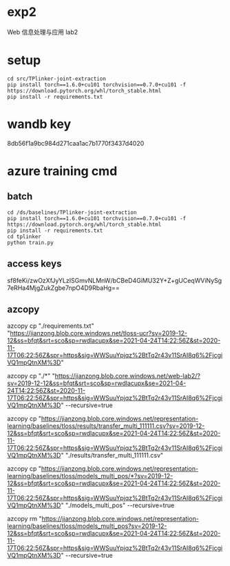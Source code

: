 # exp2

Web 信息处理与应用 lab2

# setup
``` batch
cd src/TPlinker-joint-extraction
pip install torch==1.6.0+cu101 torchvision==0.7.0+cu101 -f https://download.pytorch.org/whl/torch_stable.html
pip install -r requirements.txt
```

# wandb key
8db56f1a9bc984d271caa1ac7b1770f3437d4020

# azure training cmd
## batch
``` batch
cd /ds/baselines/TPlinker-joint-extraction
pip install torch==1.6.0+cu101 torchvision==0.7.0+cu101 -f https://download.pytorch.org/whl/torch_stable.html
pip install -r requirements.txt
cd tplinker
python train.py
```

## access keys
sf8feKi/zwOzXfJyYLzISGmvNLMnW/bCBeD4GiMU32Y+Z+gUCeqWViNySg7eRHa4MjgZukZgbe7npO4D9RbaHg==

## azcopy
azcopy cp "./requirements.txt" "https://jianzong.blob.core.windows.net/tloss-ucr?sv=2019-12-12&ss=bfqt&srt=sco&sp=rwdlacupx&se=2021-04-24T14:22:56Z&st=2020-11-17T06:22:56Z&spr=https&sig=WWSuuYpjqz%2BtTq2r43v11SrAI8q6%2FjcgiVQ1mpQtnXM%3D"

azcopy cp "./*" "https://jianzong.blob.core.windows.net/web-lab2/?sv=2019-12-12&ss=bfqt&srt=sco&sp=rwdlacupx&se=2021-04-24T14:22:56Z&st=2020-11-17T06:22:56Z&spr=https&sig=WWSuuYpjqz%2BtTq2r43v11SrAI8q6%2FjcgiVQ1mpQtnXM%3D" --recursive=true

azcopy cp "https://jianzong.blob.core.windows.net/representation-learning/baselines/tloss/results/transfer_multi_111111.csv?sv=2019-12-12&ss=bfqt&srt=sco&sp=rwdlacupx&se=2021-04-24T14:22:56Z&st=2020-11-17T06:22:56Z&spr=https&sig=WWSuuYpjqz%2BtTq2r43v11SrAI8q6%2FjcgiVQ1mpQtnXM%3D" "./results/transfer_multi_111111.csv"

azcopy cp "https://jianzong.blob.core.windows.net/representation-learning/baselines/tloss/models_multi_pos/*?sv=2019-12-12&ss=bfqt&srt=sco&sp=rwdlacupx&se=2021-04-24T14:22:56Z&st=2020-11-17T06:22:56Z&spr=https&sig=WWSuuYpjqz%2BtTq2r43v11SrAI8q6%2FjcgiVQ1mpQtnXM%3D" "./models_multi_pos" --recursive=true

azcopy rm "https://jianzong.blob.core.windows.net/representation-learning/baselines/tloss/models_multi_pos?sv=2019-12-12&ss=bfqt&srt=sco&sp=rwdlacupx&se=2021-04-24T14:22:56Z&st=2020-11-17T06:22:56Z&spr=https&sig=WWSuuYpjqz%2BtTq2r43v11SrAI8q6%2FjcgiVQ1mpQtnXM%3D" --recursive=true